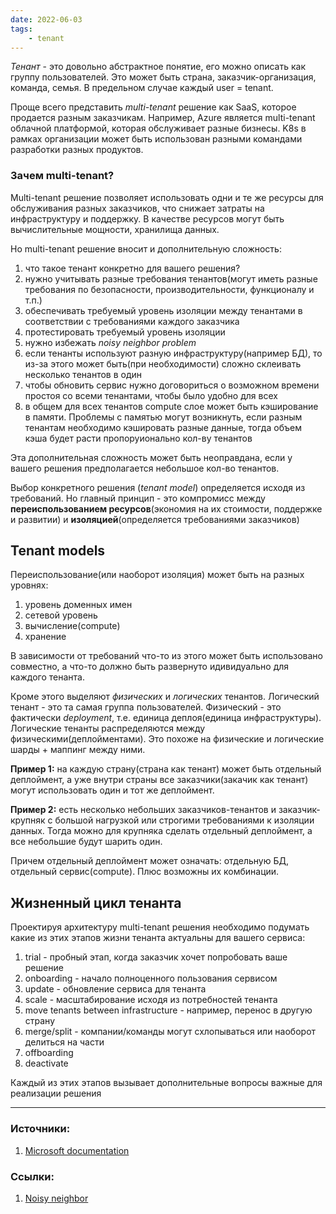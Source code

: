 ```yaml
---
date: 2022-06-03
tags:
    - tenant
---
```


*Тенант* - это довольно абстрактное понятие, его можно описать как группу пользователей. Это может быть страна, заказчик-организация, команда, семья. В предельном случае каждый user = tenant.

Проще всего представить *multi-tenant* решение как SaaS, которое продается разным заказчикам. Например, Azure является multi-tenant облачной платформой, которая обслуживает разные бизнесы. K8s в рамках организации может быть использован разными командами разработки разных продуктов.

### Зачем multi-tenant? 

Multi-tenant решение позволяет использовать одни и те же ресурсы для обслуживания разных заказчиков, что снижает затраты на инфраструктуру и поддержку. В качестве ресурсов могут быть вычислительные мощности, хранилища данных.

Но multi-tenant решение вносит и дополнительную сложность: 
1. что такое тенант конкретно для вашего решения?
1. нужно учитывать разные требования тенантов(могут иметь разные требования по безопасности, производительности, функционалу и т.п.)
1. обеспечивать требуемый уровень изоляции между тенантами в соответствии с требованиями каждого заказчика
1. протестировать требуемый уровень изоляции
1. нужно избежать *noisy neighbor problem*
1. если тенанты используют разную инфраструктуру(например БД), то из-за этого может быть(при необходимости) сложно склеивать несколько тенантов в один
1. чтобы обновить сервис нужно договориться о возможном времени простоя со всеми тенантами, чтобы было удобно для всех
1. в общем для всех тенантов compute слое может быть кэширование в памяти. Проблемы с памятью могут возникнуть, если разным тенантам необходимо кэшировать разные данные, тогда объем кэша будет расти пропоруионально кол-ву тенантов

Эта дополнительная сложность может быть неоправдана, если у вашего решения предполагается небольшое кол-во тенантов.

Выбор конкретного решения (*tenant model*) определяется исходя из требований. Но главный принцип - это компромисс между **переиспользованием ресурсов**(экономия на их стоимости, поддержке и развитии) и **изоляцией**(определяется требованиями заказчиков)


## Tenant models

Переиспользование(или наоборот изоляция) может быть на разных уровнях:
1. уровень доменных имен
1. сетевой уровень
1. вычисление(compute)
1. хранение

В зависимости от требований что-то из этого может быть использовано совместно, а что-то должно быть развернуто идивидуально для каждого тенанта.

Кроме этого выделяют *физических* и *логических* тенантов. Логический тенант - это та самая группа пользователей. Физический - это фактически *deployment*, т.е. единица деплоя(единица инфраструктуры). Логические тенанты распределяются между физическими(деплойментами). Это похоже на физические и логические шарды + маппинг между ними.

**Пример 1:** на каждую страну(страна как тенант) может быть отдельный деплоймент, а уже внутри страны все заказчики(закачик как тенант) могут использовать один и тот же деплоймент.

**Пример 2:** есть несколько небольших заказчиков-тенантов и заказчик-крупняк с большой нагрузкой или строгими требованиями к изоляции данных. Тогда можно для крупняка сделать отдельный деплоймент, а все небольшие будут шарить один. 

Причем отдельный деплоймент может означать: отдельную БД, отдельный сервис(compute). Плюс возможны их комбинации.

## Жизненный цикл тенанта

Проектируя архитектуру multi-tenant решения необходимо подумать какие из этих этапов жизни тенанта актуальны для вашего сервиса:
1. trial - пробный этап, когда заказчик хочет попробовать ваше решение
1. onboarding - начало полноценного пользования сервисом
1. update - обновление сервиса для тенанта
1. scale - масштабирование исходя из потребностей тенанта
1. move tenants between infrastructure - например, перенос в другую страну
1. merge/split - компании/команды могут схлопываться или наоборот делиться на части
1. offboarding
1. deactivate

Каждый из этих этапов вызывает дополнительные вопросы важные для реализации решения

---

### Источники:
1. [Microsoft documentation](https://docs.microsoft.com/en-us/azure/architecture/guide/multitenant/overview)

### Ссылки:
1. [Noisy neighbor](https://docs.microsoft.com/en-us/azure/architecture/antipatterns/noisy-neighbor/noisy-neighbor)